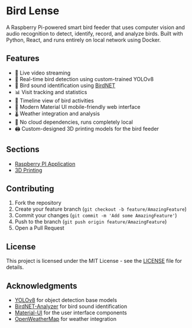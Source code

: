 # Bird Lense

A Raspberry Pi-powered smart bird feeder that uses computer vision and audio recognition to detect, identify, record, and analyze birds. Built with Python, React, and runs entirely on local network using Docker.

## Features

- 🎥 Live video streaming
- 🦜 Real-time bird detection using custom-trained YOLOv8
- 🎤 Bird sound identification using [BirdNET](https://github.com/kahst/BirdNET-Analyzer)
- 📊 Visit tracking and statistics
- 📅 Timeline view of bird activities
- 📱 Modern Material UI mobile-friendly web interface
- 🌡️ Weather integration and analysis
- 🚫 No cloud dependencies, runs completely local
- 🖨️ Custom-designed 3D printing models for the bird feeder

## Sections

- [Raspberry PI Application](./app)
- [3D Printing](./3d_printing)

## Contributing

1. Fork the repository
2. Create your feature branch (`git checkout -b feature/AmazingFeature`)
3. Commit your changes (`git commit -m 'Add some AmazingFeature'`)
4. Push to the branch (`git push origin feature/AmazingFeature`)
5. Open a Pull Request

## License

This project is licensed under the MIT License - see the [LICENSE](LICENSE) file for details.

## Acknowledgments

- [YOLOv8](https://github.com/ultralytics/ultralytics) for object detection base models
- [BirdNET-Analyzer](https://github.com/kahst/BirdNET-Analyzer) for bird sound identification
- [Material-UI](https://mui.com/) for the user interface components
- [OpenWeatherMap](https://openweathermap.org/) for weather integration
